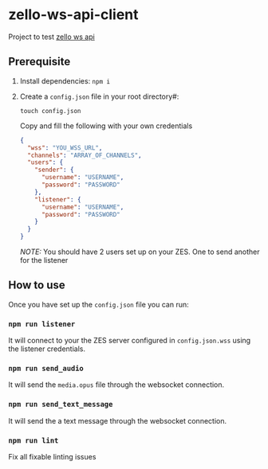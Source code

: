 # zello-ws-api-client

Project to test [zello ws api](https://github.com/zelloptt/zello-channel-api)

## Prerequisite 
1. Install dependencies: `npm i`
1. Create a `config.json` file in your root directory#:
    ```
    touch config.json
    ```
    Copy and fill the following with your own credentials

    ```json
    {
      "wss": "YOU_WSS_URL",
      "channels": "ARRAY_OF_CHANNELS",
      "users": {
        "sender": {
          "username": "USERNAME",
          "password": "PASSWORD"
        },
        "listener": {
          "username": "USERNAME",
          "password": "PASSWORD"
        }
      }
    }
    ```

    _NOTE:_ You should have 2 users set up on your ZES. One to send another for the listener

## How to use
Once you have set up the `config.json` file you can run:

### `npm run listener`
It will connect to your the ZES server configured in `config.json.wss` using the listener credentials. 

### `npm run send_audio`
It will send the `media.opus` file through the websocket connection. 

### `npm run send_text_message`
It will send the a text message through the websocket connection. 

### `npm run lint`
Fix all fixable linting issues
